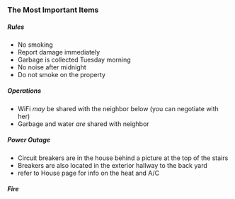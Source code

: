### The Most Important Items

##### Rules

* No smoking
* Report damage immediately
* Garbage is collected Tuesday morning
* No noise after midnight
* Do not smoke on the property

##### Operations

* WiFi _may_ be shared with the neighbor below (you can negotiate with her)
* Garbage and water _are_ shared with neighbor

##### Power Outage

* Circuit breakers are in the house behind a picture at the top of the stairs
* Breakers are also located in the exterior hallway to the back yard
* refer to House page for info on the heat and A/C
  
##### Fire
